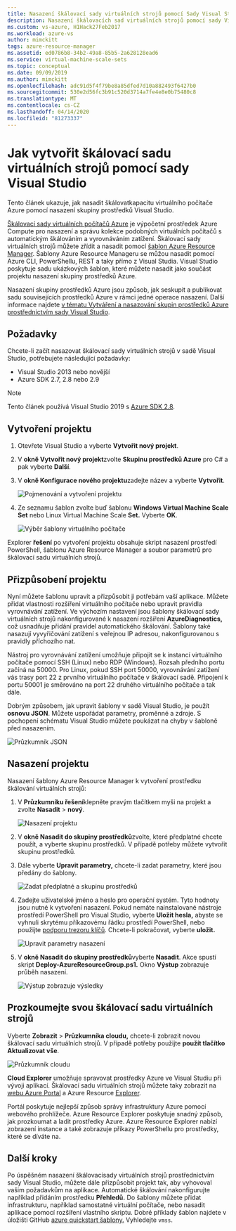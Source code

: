 ```yaml
---
title: Nasazení škálovací sady virtuálních strojů pomocí Sady Visual Studio
description: Nasazení škálovacích sad virtuálních strojů pomocí sady Visual Studio a šablony Správce prostředků
ms.custom: vs-azure, H1Hack27Feb2017
ms.workload: azure-vs
author: mimckitt
tags: azure-resource-manager
ms.assetid: ed0786b8-34b2-49a8-85b5-2a628128ead6
ms.service: virtual-machine-scale-sets
ms.topic: conceptual
ms.date: 09/09/2019
ms.author: mimckitt
ms.openlocfilehash: adc91d5f4f79be8a85dfed7d10a882493f6427b0
ms.sourcegitcommit: 530e2d56fc3b91c520d3714a7fe4e8e0b75480c8
ms.translationtype: MT
ms.contentlocale: cs-CZ
ms.lasthandoff: 04/14/2020
ms.locfileid: "81273337"
---
```

# <a name="how-to-create-a-virtual-machine-scale-set-with-visual-studio"></a>Jak vytvořit škálovací sadu virtuálních strojů pomocí sady Visual Studio

Tento článek ukazuje, jak nasadit škálovatkapacitu virtuálního počítače Azure pomocí nasazení skupiny prostředků Visual Studio.

[Škálovací sady virtuálních počítačů Azure](https://azure.microsoft.com/blog/azure-vm-scale-sets-public-preview/) je výpočetní prostředek Azure Compute pro nasazení a správu kolekce podobných virtuálních počítačů s automatickým škálováním a vyrovnáváním zatížení. Škálovací sady virtuálních strojů můžete zřídit a nasadit pomocí [šablon Azure Resource Manager](https://github.com/Azure/azure-quickstart-templates). Šablony Azure Resource Manageru se můžou nasadit pomocí Azure CLI, PowerShellu, REST a taky přímo z Visual Studia. Visual Studio poskytuje sadu ukázkových šablon, které můžete nasadit jako součást projektu nasazení skupiny prostředků Azure.

Nasazení skupiny prostředků Azure jsou způsob, jak seskupit a publikovat sadu souvisejících prostředků Azure v rámci jedné operace nasazení. Další informace najdete [v tématu Vytváření a nasazování skupin prostředků Azure prostřednictvím sady Visual Studio](../vs-azure-tools-resource-groups-deployment-projects-create-deploy.md).

## <a name="prerequisites"></a>Požadavky

Chcete-li začít nasazovat škálovací sady virtuálních strojů v sadě Visual Studio, potřebujete následující požadavky:

* Visual Studio 2013 nebo novější
* Azure SDK 2.7, 2.8 nebo 2.9

>[!NOTE]
>Tento článek používá Visual Studio 2019 s [Azure SDK 2.8](https://azure.microsoft.com/blog/announcing-the-azure-sdk-2-8-for-net/).

## <a name="create-a-project"></a>Vytvoření projektu<a name="creating-a-project"></a> 

1. Otevřete Visual Studio a vyberte **Vytvořit nový projekt**.

1. V **okně Vytvořit nový projekt**zvolte **Skupinu prostředků Azure** pro C# a pak vyberte **Další**.

1. V **okně Konfigurace nového projektu**zadejte název a vyberte **Vytvořit**.

    ![Pojmenování a vytvoření projektu](media/virtual-machine-scale-sets-vs-create/configure-azure-resource-group.png)

1. Ze seznamu šablon zvolte buď šablonu **Windows Virtual Machine Scale Set** nebo Linux Virtual Machine Scale **Set.** Vyberte **OK**.

   ![Výběr šablony virtuálního počítače](media/virtual-machine-scale-sets-vs-create/select-vm-template.png)

Explorer **řešení** po vytvoření projektu obsahuje skript nasazení prostředí PowerShell, šablonu Azure Resource Manager a soubor parametrů pro škálovací sadu virtuálních strojů.

## <a name="customize-your-project"></a>Přizpůsobení projektu

Nyní můžete šablonu upravit a přizpůsobit ji potřebám vaší aplikace. Můžete přidat vlastnosti rozšíření virtuálního počítače nebo upravit pravidla vyrovnávání zatížení. Ve výchozím nastavení jsou šablony škálovací sady virtuálních strojů nakonfigurované k nasazení rozšíření **AzureDiagnostics,** což usnadňuje přidání pravidel automatického škálování. Šablony také nasazují vyvyřičování zatížení s veřejnou IP adresou, nakonfigurovanou s pravidly příchozího nat.

Nástroj pro vyrovnávání zatížení umožňuje připojit se k instancí virtuálního počítače pomocí SSH (Linux) nebo RDP (Windows). Rozsah předního portu začíná na 50000. Pro Linux, pokud SSH port 50000, vyrovnávání zatížení vás trasy port 22 z prvního virtuálního počítače v škálovací sadě. Připojení k portu 50001 je směrováno na port 22 druhého virtuálního počítače a tak dále.

 Dobrým způsobem, jak upravit šablony v sadě Visual Studio, je použít **osnovu JSON**. Můžete uspořádat parametry, proměnné a zdroje. S pochopení schématu Visual Studio můžete poukázat na chyby v šabloně před nasazením.

![Průzkumník JSON](media/virtual-machine-scale-sets-vs-create/json-explorer.png)

## <a name="deploy-the-project"></a>Nasazení projektu

Nasazení šablony Azure Resource Manager k vytvoření prostředku škálování virtuálních strojů:

1. V **Průzkumníku řešení**klepněte pravým tlačítkem myši na projekt a zvolte **Nasadit** > **nový**.

    ![Nasazení projektu](media/virtual-machine-scale-sets-vs-create/deploy-new-project.png)

1. V **okně Nasadit do skupiny prostředků**zvolte, které předplatné chcete použít, a vyberte skupinu prostředků. V případě potřeby můžete vytvořit skupinu prostředků.

1. Dále vyberte **Upravit parametry,** chcete-li zadat parametry, které jsou předány do šablony.

   ![Zadat předplatné a skupinu prostředků](media/virtual-machine-scale-sets-vs-create/deploy-to-resource-group.png)

1. Zadejte uživatelské jméno a heslo pro operační systém. Tyto hodnoty jsou nutné k vytvoření nasazení. Pokud nemáte nainstalované nástroje prostředí PowerShell pro Visual Studio, vyberte **Uložit hesla,** abyste se vyhnuli skrytému příkazovému řádku prostředí PowerShell, nebo použijte [podporu trezoru klíčů](https://azure.microsoft.com/blog/keyvault-support-for-arm-templates/). Chcete-li pokračovat, vyberte **uložit.**

    ![Upravit parametry nasazení](media/virtual-machine-scale-sets-vs-create/edit-deployment-parameters.png)

1. V **okně Nasadit do skupiny prostředků**vyberte **Nasadit**. Akce spustí skript **Deploy-AzureResourceGroup.ps1.** Okno **Výstup** zobrazuje průběh nasazení.

   ![Výstup zobrazuje výsledky](media/virtual-machine-scale-sets-vs-create/deployment-output.png)

## <a name="explore-your-virtual-machine-scale-set"></a>Prozkoumejte svou škálovací sadu virtuálních strojů<a name="exploring-your-virtual-machine-scale-set"></a>

Vyberte **Zobrazit** > **Průzkumníka cloudu,** chcete-li zobrazit novou škálovací sadu virtuálních strojů. V případě potřeby použijte **použít tlačítko Aktualizovat vše**.

![Průzkumník cloudu](media/virtual-machine-scale-sets-vs-create/cloud-explorer.png)

**Cloud Explorer** umožňuje spravovat prostředky Azure ve Visual Studiu při vývoji aplikací. Škálovací sadu virtuálních strojů můžete taky zobrazit na [webu Azure Portal](https://portal.azure.com) a Azure Resource [Explorer](https://resources.azure.com/).

 Portál poskytuje nejlepší způsob správy infrastruktury Azure pomocí webového prohlížeče. Azure Resource Explorer poskytuje snadný způsob, jak prozkoumat a ladit prostředky Azure. Azure Resource Explorer nabízí zobrazení instance a také zobrazuje příkazy PowerShellu pro prostředky, které se díváte na.

## <a name="next-steps"></a>Další kroky

Po úspěšném nasazení škálovacísady virtuálních strojů prostřednictvím sady Visual Studio, můžete dále přizpůsobit projekt tak, aby vyhovoval vašim požadavkům na aplikace. Automatické škálování nakonfigurujte například přidáním prostředku **Přehledů.** Do šablony můžete přidat infrastrukturu, například samostatné virtuální počítače, nebo nasadit aplikace pomocí rozšíření vlastního skriptu. Dobré příklady šablon najdete v úložišti GitHub [azure quickstart šablony.](https://github.com/Azure/azure-quickstart-templates) Vyhledejte `vmss`.
